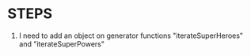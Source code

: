 # STEPS
1. I need to add an object on generator functions "iterateSuperHeroes" and "iterateSuperPowers"